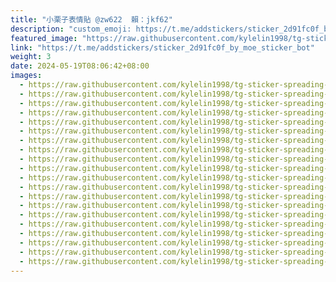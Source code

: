 ```yaml
---
title: "小栗子表情貼 @zw622  賴：jkf62"
description: "custom_emoji: https://t.me/addstickers/sticker_2d91fc0f_by_moe_sticker_bot"
featured_image: "https://raw.githubusercontent.com/kylelin1998/tg-sticker-spreading-worldwide-images/main/img/9f86db7d-a671-44a2-881d-a670ea7c3f2d.jpg"
link: "https://t.me/addstickers/sticker_2d91fc0f_by_moe_sticker_bot"
weight: 3
date: 2024-05-19T08:06:42+08:00
images:
  - https://raw.githubusercontent.com/kylelin1998/tg-sticker-spreading-worldwide-images/main/img/9f86db7d-a671-44a2-881d-a670ea7c3f2d.jpg
  - https://raw.githubusercontent.com/kylelin1998/tg-sticker-spreading-worldwide-images/main/img/de7364bc-9bb4-4d3f-b2a7-91cc3773be96.jpg
  - https://raw.githubusercontent.com/kylelin1998/tg-sticker-spreading-worldwide-images/main/img/2959a48e-3049-4e49-b0c0-b81fb633015c.jpg
  - https://raw.githubusercontent.com/kylelin1998/tg-sticker-spreading-worldwide-images/main/img/29d4da93-64ea-4bbd-81cf-1a6d63147a94.jpg
  - https://raw.githubusercontent.com/kylelin1998/tg-sticker-spreading-worldwide-images/main/img/a1c249ca-9414-4244-b0bf-f2399aa8f081.jpg
  - https://raw.githubusercontent.com/kylelin1998/tg-sticker-spreading-worldwide-images/main/img/b0d30375-1bbd-4dd7-ab46-262223cd9c41.jpg
  - https://raw.githubusercontent.com/kylelin1998/tg-sticker-spreading-worldwide-images/main/img/00da0472-59f7-44cc-bdb0-a8ace3e9ef66.jpg
  - https://raw.githubusercontent.com/kylelin1998/tg-sticker-spreading-worldwide-images/main/img/8cdb22e0-93e3-4480-ba0f-0d38454d1a95.jpg
  - https://raw.githubusercontent.com/kylelin1998/tg-sticker-spreading-worldwide-images/main/img/e24bf043-af62-49c7-a104-b83ed1288a86.jpg
  - https://raw.githubusercontent.com/kylelin1998/tg-sticker-spreading-worldwide-images/main/img/78c5d634-c136-4a4a-859b-ae059bc250b0.jpg
  - https://raw.githubusercontent.com/kylelin1998/tg-sticker-spreading-worldwide-images/main/img/30ec7819-bf92-4ef7-b10c-c19e1defe27f.jpg
  - https://raw.githubusercontent.com/kylelin1998/tg-sticker-spreading-worldwide-images/main/img/9af9f896-48a2-4060-bb18-98f3ac261f5d.jpg
  - https://raw.githubusercontent.com/kylelin1998/tg-sticker-spreading-worldwide-images/main/img/76524114-6f76-40c7-ab6b-76ab21c33f59.jpg
  - https://raw.githubusercontent.com/kylelin1998/tg-sticker-spreading-worldwide-images/main/img/7fb46534-4ca6-4917-9527-ef9d5904579e.jpg
  - https://raw.githubusercontent.com/kylelin1998/tg-sticker-spreading-worldwide-images/main/img/49b27e37-6e9a-43d8-8e42-3414619a8780.jpg
  - https://raw.githubusercontent.com/kylelin1998/tg-sticker-spreading-worldwide-images/main/img/2ec5d846-a154-4244-a894-dca0341f922e.jpg
  - https://raw.githubusercontent.com/kylelin1998/tg-sticker-spreading-worldwide-images/main/img/a43c6f2b-ca60-43b4-ab94-4ebad437ae1b.jpg
  - https://raw.githubusercontent.com/kylelin1998/tg-sticker-spreading-worldwide-images/main/img/163a5356-6283-40f8-be48-c269743cac79.jpg
  - https://raw.githubusercontent.com/kylelin1998/tg-sticker-spreading-worldwide-images/main/img/4fc15dbd-7eb4-4aaa-9841-7b9ef73d3623.jpg
  - https://raw.githubusercontent.com/kylelin1998/tg-sticker-spreading-worldwide-images/main/img/299ac1ea-9263-40f2-aa20-aaead9150db5.jpg
---
```


